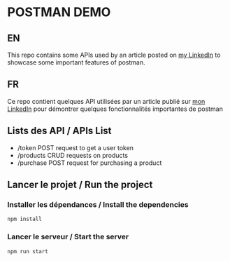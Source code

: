 # POSTMAN DEMO

## EN

This repo contains some APIs used by an article posted on <a href="https://www.linkedin.com/pulse/testez-efficacement-vos-api-avec-postman-gr%C3%A2ce-%C3%A0-ces-ibrahim-junior/">my LinkedIn</a>
to showcase some important features of postman.

## FR

Ce repo contient quelques API utilisées par un article publié sur <a href="https://www.linkedin.com/pulse/testez-efficacement-vos-api-avec-postman-gr%C3%A2ce-%C3%A0-ces-ibrahim-junior/">mon LinkedIn</a>
pour démontrer quelques fonctionnalités importantes de postman

## Lists des API / APIs List

- /token POST request to get a user token
- /products CRUD requests on products
- /purchase POST request for purchasing a product

## Lancer le projet / Run the project

### Installer les dépendances / Install the dependencies

```
npm install
```

### Lancer le serveur / Start the server

```
npm run start
```
